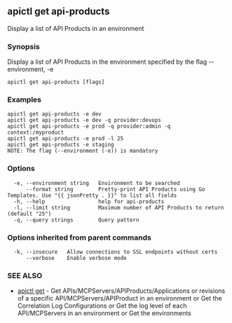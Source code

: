 ## apictl get api-products

Display a list of API Products in an environment

### Synopsis

Display a list of API Products in the environment specified by the flag --environment, -e

```
apictl get api-products [flags]
```

### Examples

```
apictl get api-products -e dev
apictl get api-products -e dev -q provider:devops
apictl get api-products -e prod -q provider:admin -q context:/myproduct
apictl get api-products -e prod -l 25
apictl get api-products -e staging
NOTE: The flag (--environment (-e)) is mandatory
```

### Options

```
  -e, --environment string   Environment to be searched
      --format string        Pretty-print API Products using Go Templates. Use "{{ jsonPretty . }}" to list all fields
  -h, --help                 help for api-products
  -l, --limit string         Maximum number of API Products to return (default "25")
  -q, --query strings        Query pattern
```

### Options inherited from parent commands

```
  -k, --insecure   Allow connections to SSL endpoints without certs
      --verbose    Enable verbose mode
```

### SEE ALSO

* [apictl get](apictl_get.md)	 - Get APIs/MCPServers/APIProducts/Applications or revisions of a specific API/MCPServers/APIProduct in an environment or Get the Correlation Log Configurations or Get the log level of each API/MCPServers in an environment or Get the environments


